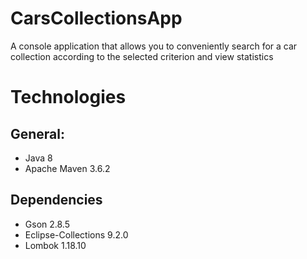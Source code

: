 # CarsCollectionsApp
A console application that allows you to conveniently search for a car collection according to the selected criterion and view statistics

# Technologies

## General:
* Java 8
* Apache Maven 3.6.2

## Dependencies
* Gson 2.8.5
* Eclipse-Collections 9.2.0
* Lombok 1.18.10

